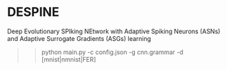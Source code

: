 # DESPINE
Deep Evolutionary SPIking NEtwork with Adaptive Spiking Neurons (ASNs) and Adaptive Surrogate Gradients (ASGs) learning


>>python main.py -c config.json -g cnn.grammar -d [mnist|nmnist|FER]
